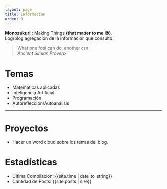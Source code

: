 ```yaml
---
layout: page
title: Información
orden: 9
---
```


<div class="message">
<strong> Monozukuri :</strong> Making Things <strong>(that matter to me 😉)</strong>. <br/>
Log/blog agregación de la información que consulto.
 </div>

> What one fool can do, another can. <br/> *Ancient Simian Proverb*
 
# Temas

- Matemáticas aplicadas
- Inteligencia Artificial
- Programación
- Autoreflección/Autoanálisis

---

# Proyectos

- Hacer un word cloud sobre los temas del blog.

# Estadísticas
- Ultima Compilacion: {{site.time | date_to_string}} <br/>
- Cantidad de Posts: {{site.posts | size}}